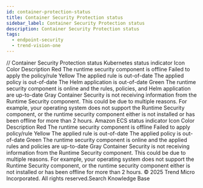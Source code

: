 ```yaml
---
id: container-protection-status
title: Container Security Protection status
sidebar_label: Container Security Protection status
description: Container Security Protection status
tags:
  - endpoint-security
  - trend-vision-one
---
```


/*<![CDATA[*/ $('#title').html($('meta[name=map-description]').attr('content')); /*]]>*/ Container Security Protection status Kubernetes status indicator Icon Color Description Red The runtime security component is offline Failed to apply the policy/rule Yellow The applied rule is out-of-date The applied policy is out-of-date The Helm application is out-of-date Green The runtime security component is online and the rules, policies, and Helm application are up-to-date Gray Container Security is not receiving information from the Runtime Security component. This could be due to multiple reasons. For example, your operating system does not support the Runtime Security component, or the runtime security component either is not installed or has been offline for more than 2 hours. Amazon ECS status indicator Icon Color Description Red The runtime security component is offline Failed to apply policy/rule Yellow The applied rule is out-of-date The applied policy is out-of-date Green The runtime security component is online and the applied rules and policies are up-to-date Gray Container Security is not receiving information from the Runtime Security component. This could be due to multiple reasons. For example, your operating system does not support the Runtime Security component, or the runtime security component either is not installed or has been offline for more than 2 hours. © 2025 Trend Micro Incorporated. All rights reserved.Search Knowledge Base